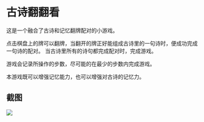 # 古诗翻翻看

这是一个融合了古诗和记忆翻牌配对的小游戏。

点击棋盘上的牌可以翻牌，当翻开的牌正好能组成古诗里的一句诗时，便成功完成一句诗的配对。 当古诗里所有的诗句都完成配对时，完成游戏。

游戏会记录所操作的步数，尽可能的在最少的步数内完成游戏。

本游戏既可以增强记忆能力，也可以增强对古诗的记忆力。

## 截图

![](https://s2.loli.net/2025/02/09/iZqLX4nM8KxwNoA.png)

